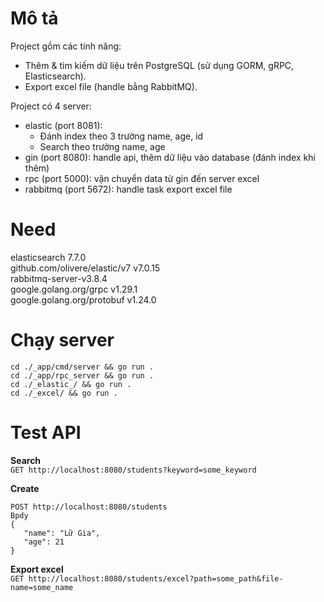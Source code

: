 # Mô tả
Project gồm các tính năng: 
- Thêm & tìm kiếm dữ liệu trên PostgreSQL (sử dụng GORM, gRPC, Elasticsearch). 
- Export excel file (handle bằng RabbitMQ).

Project có 4 server:
- elastic (port 8081): 
  + Đánh index theo 3 trường name, age, id
  + Search theo trường name, age
- gin (port 8080): handle api, thêm dữ liệu vào database (đánh index khi thêm)
- rpc (port 5000): vận chuyển data từ gin đến server excel
- rabbitmq (port 5672): handle task export excel file

# Need
elasticsearch 7.7.0 <br>
github.com/olivere/elastic/v7 v7.0.15 <br>
rabbitmq-server-v3.8.4 <br>
google.golang.org/grpc v1.29.1 <br>
google.golang.org/protobuf v1.24.0 <br>

# Chạy server
`cd ./_app/cmd/server && go run .`
<br>
`cd ./_app/rpc_server && go run .`
<br>
`cd ./_elastic_/ && go run .`
<br>
`cd ./_excel/ && go run .`

# Test API
**Search** <br>
`GET http://localhost:8080/students?keyword=some_keyword`

**Create** <br>
```
POST http://localhost:8080/students
Bpdy
{
   "name": "Lữ Gia",
   "age": 21
}
```

**Export excel** <br>
`GET http://localhost:8080/students/excel?path=some_path&file-name=some_name`

